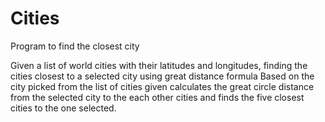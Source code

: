 # Cities
Program to find the closest city

Given a list of world cities with their latitudes and longitudes, finding the cities closest to a selected city using great distance formula
Based on the city picked from the list of cities given calculates the great circle distance from the selected city to the each other cities and finds the five closest cities to the one selected.  
